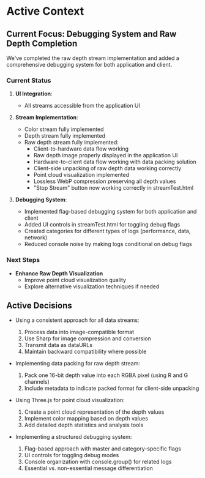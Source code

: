 # Active Context

## Current Focus: Debugging System and Raw Depth Completion

We've completed the raw depth stream implementation and added a comprehensive debugging system for both application and client.

### Current Status

1. **UI Integration**:

   - All streams accessible from the application UI

2. **Stream Implementation**:

   - Color stream fully implemented
   - Depth stream fully implemented
   - Raw depth stream fully implemented:
     - Client-to-hardware data flow working
     - Raw depth image properly displayed in the application UI
     - Hardware-to-client data flow working with data packing solution
     - Client-side unpacking of raw depth data working correctly
     - Point cloud visualization implemented
     - Lossless WebP compression preserving all depth values
     - "Stop Stream" button now working correctly in streamTest.html

3. **Debugging System**:
   - Implemented flag-based debugging system for both application and client
   - Added UI controls in streamTest.html for toggling debug flags
   - Created categories for different types of logs (performance, data, network)
   - Reduced console noise by making logs conditional on debug flags

### Next Steps

- **Enhance Raw Depth Visualization**
  - Improve point cloud visualization quality
  - Explore alternative visualization techniques if needed

## Active Decisions

- Using a consistent approach for all data streams:

  1. Process data into image-compatible format
  2. Use Sharp for image compression and conversion
  3. Transmit data as dataURLs
  4. Maintain backward compatibility where possible

- Implementing data packing for raw depth stream:

  1. Pack one 16-bit depth value into each RGBA pixel (using R and G channels)
  2. Include metadata to indicate packed format for client-side unpacking

- Using Three.js for point cloud visualization:

  1. Create a point cloud representation of the depth values
  2. Implement color mapping based on depth values
  3. Add detailed depth statistics and analysis tools

- Implementing a structured debugging system:
  1. Flag-based approach with master and category-specific flags
  2. UI controls for toggling debug modes
  3. Console organization with console.group() for related logs
  4. Essential vs. non-essential message differentiation
